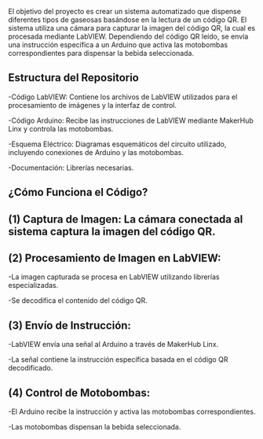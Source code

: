 El objetivo del proyecto es crear un sistema automatizado que dispense diferentes tipos de gaseosas basándose en la lectura de un código QR. El sistema utiliza una cámara para capturar 
la imagen del código QR, la cual es procesada mediante LabVIEW. Dependiendo del código QR leído, se envía una instrucción específica a un Arduino que activa las motobombas correspondientes
para dispensar la bebida seleccionada.

Estructura del Repositorio
--------------------------------------------------------------------------------------------------------------------------

   -Código LabVIEW: Contiene los archivos de LabVIEW utilizados para el procesamiento de imágenes y la interfaz de control.
   
   -Código Arduino: Recibe las instrucciones de LabVIEW mediante MakerHub Linx y controla las motobombas.
   
   -Esquema Eléctrico: Diagramas esquemáticos del circuito utilizado, incluyendo conexiones de Arduino y las motobombas.
   
   -Documentación: Librerías necesarias.

¿Cómo Funciona el Código?
--------------------------------------------------------------------------------------------------------------------------


(1) Captura de Imagen: La cámara conectada al sistema captura la imagen del código QR.
--------------------------------------------------------------------------------------------------------------------------

(2) Procesamiento de Imagen en LabVIEW:
--------------------------------------------------------------------------------------------------------------------------

   -La imagen capturada se procesa en LabVIEW utilizando librerías especializadas.
   
   -Se decodifica el contenido del código QR.
 
(3) Envío de Instrucción:
--------------------------------------------------------------------------------------------------------------------------

   -LabVIEW envía una señal al Arduino a través de MakerHub Linx.
   
   -La señal contiene la instrucción específica basada en el código QR decodificado.
 
(4) Control de Motobombas:
--------------------------------------------------------------------------------------------------------------------------

   -El Arduino recibe la instrucción y activa las motobombas correspondientes.
   
   -Las motobombas dispensan la bebida seleccionada.
